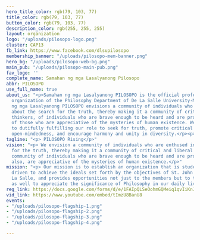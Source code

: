 ```yaml
---
hero_title_color: rgb(79, 103, 77)
title_color: rgb(79, 103, 77)
button_color: rgb(79, 103, 77)
description_color: rgb(255, 255, 255)
layout: organization
logo: "/uploads/pilosopo-logo.png"
cluster: CAP13
fb_link: https://www.facebook.com/dlsupilosopo
membership_banner: "/uploads/pilosopo-mem-banner.png"
hero_bg: "/uploads/pilosopo-web-bg.png"
main_pub: "/uploads/pilosopo-main-pub.png"
fav_logo: ''
complete_name: Samahan ng mga Lasalyanong Pilosopo
abbr: PILOSOPO
use_full_name: true
about_us: "<p>Samahan ng mga Lasalyanong PILOSOPO is the official professional student
  organization of the Philosophy Department of De La Salle University-Manila.</p><p>Samahan
  ng mga Lasalyanong PILOSOPO envisions a community of individuals who are enthused
  about the search for the truth, thereby making it a community of critical and liberal
  thinkers, of individuals who are brave enough to be heard and are pro-active, and
  of those who are appreciative of the mysteries of human existence. We are devoted
  to dutifully fulfilling our role to seek for truth, promote critical thinking and
  open-mindedness, and encourage harmony and unity in diversity.</p><p><br></p>"
tagline: "<p> PILOSOPO Rising</p>"
vision: "<p> We envision a community of individuals who are enthused in the search
  for the truth, thereby making it a community of critical and liberal thinkers, a
  community of individuals who are brave enough to be heard and are pro-active, and
  also, are appreciative of the mysteries of human existence.</p>"
mission: "<p> Our mission is to establish an organization that is student-friendly,
  driven to achieve the ideals set forth by the objectives of St. John Baptist De
  La Salle, and provides opportunities not just to the members but to the whole community
  as well to appreciate the significance of Philosophy in our daily lives.</p>"
reg_link: https://docs.google.com/forms/d/e/1FAIpQLSeOohmGQMeiq1qvIiKnJZokX7YPlwh2-JteAlD1fnPlh6aw3A/viewform?usp=sf_link
vid_link: https://www.youtube.com/embed/tImzU8BanU8
events:
- "/uploads/pilosopo-flagship-1.png"
- "/uploads/pilosopo-flagship-2.png"
- "/uploads/pilosopo-flagship-3.png"
- "/uploads/pilosopo-flagship-4.png"

---
```


